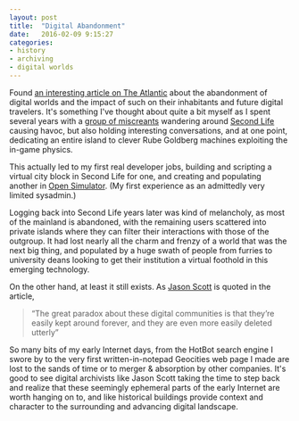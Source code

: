 ```yaml
---
layout: post
title:  "Digital Abandonment"
date:   2016-02-09 9:15:27
categories:
- history
- archiving
- digital worlds
---
```

Found [an interesting article on The Atlantic][atlantic] about the abandonment of
digital worlds and the impact of such on their inhabitants and future
digital travelers.  It's something I've thought about quite a bit myself
as I spent several years with a [group of miscreants][w-hat] wandering around
[Second Life][sl] causing havoc, but also holding interesting conversations,
and at one point, dedicating an entire island to clever Rube Goldberg
machines exploiting the in-game physics.

This actually led to my first real developer jobs, building and scripting
a virtual city block in Second Life for one, and creating and populating
another in [Open Simulator][os]. (My first experience as an admittedly
very limited sysadmin.)

Logging back into Second Life years later was kind of melancholy, as
most of the mainland is abandoned, with the remaining users scattered
into private islands where they can filter their interactions with
those of the outgroup.  It had lost nearly all the charm and frenzy of a
world that was the next big thing, and populated by a huge swath of
people from furries to university deans looking to get their institution
a virtual foothold in this emerging technology.

On the other hand, at least it still exists.  As [Jason
Scott][js] is quoted in the article,
> “The great paradox about these digital communities is that they’re
> easily kept around forever, and they are even more easily deleted
> utterly”

So many bits of my early Internet days, from the HotBot search engine I
swore by to the very first written-in-notepad Geocities web page I made
are lost to the sands of time or to merger & absorption by other
companies.  It's good to see digital archivists like Jason Scott taking
the time to step back and realize that these seemingly ephemeral parts
of the early Internet are worth hanging on to, and like historical
buildings provide context and character to the surrounding and advancing
digital landscape.

[atlantic]: http://www.theatlantic.com/technology/archive/2014/07/what-happens-when-digital-cities-are-abandoned/373941/
[sl]: http://secondlife.com/
[w-hat]: http://w-hat.com/
[os]: http://opensimulator.org/wiki/Main_Page
[js]: https://twitter.com/textfiles
